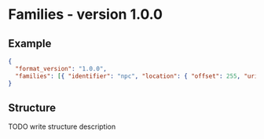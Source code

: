 # Families - version 1.0.0

## Example

```json
{
  "format_version": "1.0.0",
  "families": [{ "identifier": "npc", "location": { "offset": 255, "uri": "./world/behavior_packs/BP/entities/villager.entity.json" } }]
}
```

## Structure

TODO write structure description
